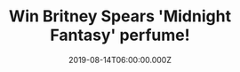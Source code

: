 ---
campaign-uuid: "c-33db9d25-48af-451a-a47e-9c1d5e38ab90"
type: "Competition"
category: "Gifts"
date: "2019-08-14T06:00:00.000Z"
end-date: "2019-10-14T23:59:00.000Z"
disable-form: false
is_promoted: false
has_entry_page: true
title: "Win Britney Spears 'Midnight Fantasy' perfume!"
competition-description: "<p>Midnight Fantasy is Britney Spear's fourth fragrance\
  \ and is aimed at a younger audience. Night flowers and exotic fruits make it mysterious\
  \ and appealing, like forbidden fruit. In the top notes there are exotic framboise,\
  \ black cherry and plum. This sophisticated fragrance will take you on a magical\
  \ journey from day to evening.</p>\n<p>Click below for a chance to win.</p>\n"
hero-header: "Win Britney Spears 'Midnight Fantasy' perfume!"
terms-confirmation: "N/A"
banner-img: "https://assets.expresslyapp.com/asset-05ffe34b-98e7-44e5-b7d9-4fd561fd3554.jpg"
logo-left-href: "http://club.expressly.io"
logo-left-image: "https://assets.expresslyapp.com/asset-7ca612dd-f4a4-407d-9fc6-d14549217e88.jpg"
logo-left-title: "Expressly Club"
bg-image-hero: "https://assets.expresslyapp.com/asset-6b1cb1f1-b872-4f44-94d2-8589cf95ddb7.jpg"
bg-image-first: "https://assets.expresslyapp.com/asset-94c96114-6375-4f74-8d95-831fb35f7fa8.jpg"
section1-content: "<p>This fragrance, Midnight Fantasy is Britney Spears fourth fragrance\
  \ and is aimed at a younger audience. Night flowers and exotic fruits make it mysterious\
  \ and appealing, like forbidden fruit. In the top notes there are exotic framboise,\
  \ black cherry and plum. The heart features an harmonious dialogue of night orchid,\
  \ freesia and iris. Amber, musk and vanilla create a dark and warm trail. A sophisticated\
  \ twist on the original this limited edition fragrance will take you on a magical\
  \ journey from day to evening.</p>\n<p>An intoxicating elixir of luscious fruits.\
  \ Britney Spears Midnight Fantasy is an intoxicating elixir of luscious fruits that\
  \ invites you into a mysterious realm of temptation and intrigue.</p>\n"
entry-title: "Win Britney Spears 'Midnight Fantasy' perfume!"
entry-content: "<p>Enter the draw to win Britney Spears 'Midnight Fantasy' perfume\
  \ by completing the form below before 23:59 on the 14th of September 2019.</p>\n"
has-winner: false
prize-description: "Britney Spears 'Midnight Fantasy' perfume."
special-conditions: "Multiple entries are allowed up to one every day."
country-restrictions:
- "GB"
---